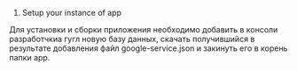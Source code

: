 1. Setup your instance of app

Для установки и сборки приложения необходимо добавить в консоли разработчкиа гугл новую базу данных,
скачать получившийся в результате добавления файл google-service.json и закинуть его в корень папки app.
